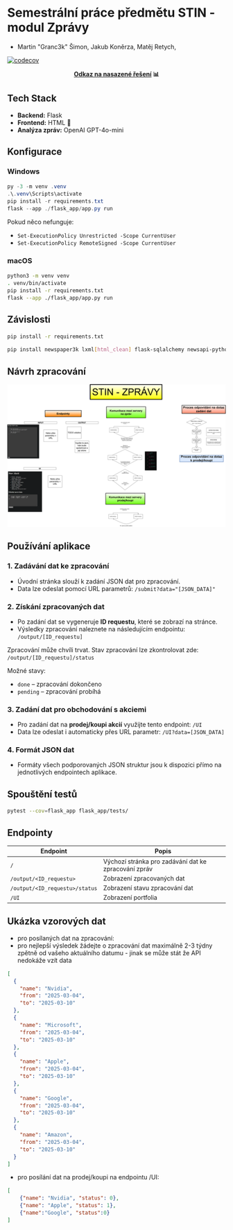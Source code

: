 # Semestrální práce předmětu STIN - modul Zprávy

- Martin "Granc3k" Šimon, Jakub Koněrza, Matěj Retych,

[![codecov](https://codecov.io/gh/Granc3k/STIN_ZPRAVY/graph/badge.svg?token=AO8L02LX7E)](https://codecov.io/gh/Granc3k/STIN_ZPRAVY)

<p align="center">
  <strong><a href="https://stin-zpravy.azurewebsites.net/">Odkaz na nasazené řešení</a> 📊</strong>
</p>


## Tech Stack

- **Backend:** Flask  
- **Frontend:** HTML 🎨  
- **Analýza zpráv:** OpenAI GPT-4o-mini  

## Konfigurace

### Windows
```powershell
py -3 -m venv .venv
.\.venv\Scripts\activate
pip install -r requirements.txt
flask --app ./flask_app/app.py run
```
Pokud něco nefunguje:
- ```Set-ExecutionPolicy Unrestricted -Scope CurrentUser```
- ```Set-ExecutionPolicy RemoteSigned -Scope CurrentUser```

### macOS
```sh
python3 -m venv venv
. venv/bin/activate
pip install -r requirements.txt
flask --app ./flask_app/app.py run
```

## Závislosti

```bash
pip install -r requirements.txt
```

```bash
pip install newspaper3k lxml[html_clean] flask-sqlalchemy newsapi-python Flask Werkzeug Jinja2 -U MarkupSafe -U itsdangerous click blinker python-dotenv watchdog
```

## Návrh zpracování
![diagram](./Dokumentace/navrh_zpracovani.svg)

## Používání aplikace

### 1. Zadávání dat ke zpracování
- Úvodní stránka slouží k zadání JSON dat pro zpracování.
- Data lze odeslat pomocí URL parametrů: ```/submit?data="[JSON_DATA]"```

### 2. Získání zpracovaných dat
- Po zadání dat se vygeneruje **ID requestu**, které se zobrazí na stránce.
- Výsledky zpracování naleznete na následujícím endpointu: ```/output/[ID_requestu]```

Zpracování může chvíli trvat. Stav zpracování lze zkontrolovat zde: ```/output/[ID_requestu]/status```

Možné stavy:  
- `done` – zpracování dokončeno  
- `pending` – zpracování probíhá  

### 3. Zadání dat pro obchodování s akciemi
- Pro zadání dat na **prodej/koupi akcií** využijte tento endpoint: ```/UI```
- Data lze odeslat i automaticky přes URL parametr: ```/UI?data=[JSON_DATA]```


### 4. Formát JSON dat
- Formáty všech podporovaných JSON struktur jsou k dispozici přímo na jednotlivých endpointech aplikace.


## Spouštění testů
```bash
pytest --cov=flask_app flask_app/tests/
```


## Endpointy

| Endpoint                  | Popis                                         |
|---------------------------|----------------------------------------------|
| `/`                       | Výchozí stránka pro zadávání dat ke zpracování zpráv |
| `/output/<ID_requestu>`   | Zobrazení zpracovaných dat                   |
| `/output/<ID_requestu>/status` | Zobrazení stavu zpracování dat        |
| `/UI`                     | Zobrazení portfolia                          |


## Ukázka vzorových dat
- pro posílaných dat na zpracování:
- pro nejlepší výsledek žádejte o zpracování dat maximálně 2-3 týdny zpětně od vašeho aktuálního datumu - jinak se může stát že API nedokáže vzít data

```json
[
  {
    "name": "Nvidia",
    "from": "2025-03-04",
    "to": "2025-03-10"
  },
  {
    "name": "Microsoft",
    "from": "2025-03-04",
    "to": "2025-03-10"
  },
  {
    "name": "Apple",
    "from": "2025-03-04",
    "to": "2025-03-10"
  },
  {
    "name": "Google",
    "from": "2025-03-04",
    "to": "2025-03-10"
  },
  {
    "name": "Amazon",
    "from": "2025-03-04",
    "to": "2025-03-10"
  }
]

```


- pro posílání dat na prodej/koupi na endpointu /UI:
```json
[
    {"name": "Nvidia", "status": 0},
    {"name": "Apple", "status": 1},
    {"name":"Google", "status":0}
]
```


